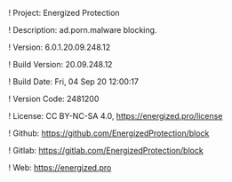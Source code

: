 ! Project: Energized Protection

! Description: ad.porn.malware blocking.

! Version: 6.0.1.20.09.248.12

! Build Version: 20.09.248.12

! Build Date: Fri, 04 Sep 20 12:00:17

! Version Code: 2481200

! License: CC BY-NC-SA 4.0, https://energized.pro/license

! Github: https://github.com/EnergizedProtection/block

! Gitlab: https://gitlab.com/EnergizedProtection/block


! Web: https://energized.pro
